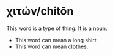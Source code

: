 # χιτών/chitōn 
This word is a type of thing. It is a noun. 

* This word can mean a long shirt.
* This word can mean clothes. 
